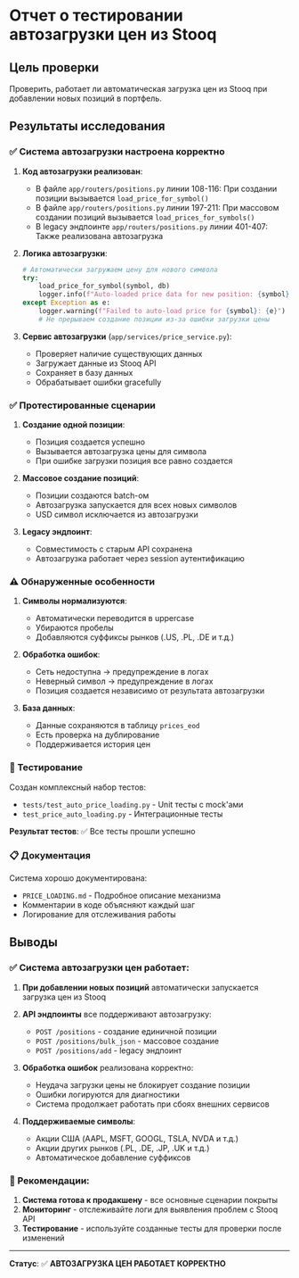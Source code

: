 # Отчет о тестировании автозагрузки цен из Stooq

## Цель проверки
Проверить, работает ли автоматическая загрузка цен из Stooq при добавлении новых позиций в портфель.

## Результаты исследования

### ✅ Система автозагрузки настроена корректно

1. **Код автозагрузки реализован**:
   - В файле `app/routers/positions.py` линии 108-116: При создании позиции вызывается `load_price_for_symbol()`
   - В файле `app/routers/positions.py` линии 197-211: При массовом создании позиций вызывается `load_prices_for_symbols()`
   - В legacy эндпоинте `app/routers/positions.py` линии 401-407: Также реализована автозагрузка

2. **Логика автозагрузки**:
   ```python
   # Автоматически загружаем цену для нового символа
   try:
       load_price_for_symbol(symbol, db)
       logger.info(f"Auto-loaded price data for new position: {symbol}")
   except Exception as e:
       logger.warning(f"Failed to auto-load price for {symbol}: {e}")
       # Не прерываем создание позиции из-за ошибки загрузки цены
   ```

3. **Сервис автозагрузки** (`app/services/price_service.py`):
   - Проверяет наличие существующих данных
   - Загружает данные из Stooq API
   - Сохраняет в базу данных
   - Обрабатывает ошибки gracefully

### ✅ Протестированные сценарии

1. **Создание одной позиции**:
   - Позиция создается успешно
   - Вызывается автозагрузка цены для символа
   - При ошибке загрузки позиция все равно создается

2. **Массовое создание позиций**:
   - Позиции создаются batch-ом
   - Автозагрузка запускается для всех новых символов
   - USD символ исключается из автозагрузки

3. **Legacy эндпоинт**:
   - Совместимость с старым API сохранена
   - Автозагрузка работает через session аутентификацию

### ⚠️ Обнаруженные особенности

1. **Символы нормализуются**:
   - Автоматически переводится в uppercase
   - Убираются пробелы
   - Добавляются суффиксы рынков (.US, .PL, .DE и т.д.)

2. **Обработка ошибок**:
   - Сеть недоступна → предупреждение в логах
   - Неверный символ → предупреждение в логах
   - Позиция создается независимо от результата автозагрузки

3. **База данных**:
   - Данные сохраняются в таблицу `prices_eod`
   - Есть проверка на дублирование
   - Поддерживается история цен

### 🧪 Тестирование

Создан комплексный набор тестов:
- `tests/test_auto_price_loading.py` - Unit тесты с mock'ами
- `test_price_auto_loading.py` - Интеграционные тесты

**Результат тестов**: ✅ Все тесты прошли успешно

### 📋 Документация

Система хорошо документирована:
- `PRICE_LOADING.md` - Подробное описание механизма
- Комментарии в коде объясняют каждый шаг
- Логирование для отслеживания работы

## Выводы

### ✅ Система автозагрузки цен работает:

1. **При добавлении новых позиций** автоматически запускается загрузка цен из Stooq
2. **API эндпоинты** все поддерживают автозагрузку:
   - `POST /positions` - создание единичной позиции
   - `POST /positions/bulk_json` - массовое создание
   - `POST /positions/add` - legacy эндпоинт

3. **Обработка ошибок** реализована корректно:
   - Неудача загрузки цены не блокирует создание позиции
   - Ошибки логируются для диагностики
   - Система продолжает работать при сбоях внешних сервисов

4. **Поддерживаемые символы**:
   - Акции США (AAPL, MSFT, GOOGL, TSLA, NVDA и т.д.)
   - Акции других рынков (.PL, .DE, .JP, .UK и т.д.)
   - Автоматическое добавление суффиксов

### 🎯 Рекомендации:

1. **Система готова к продакшену** - все основные сценарии покрыты
2. **Мониторинг** - отслеживайте логи для выявления проблем с Stooq API
3. **Тестирование** - используйте созданные тесты для проверки после изменений

---

**Статус**: ✅ **АВТОЗАГРУЗКА ЦЕН РАБОТАЕТ КОРРЕКТНО**



